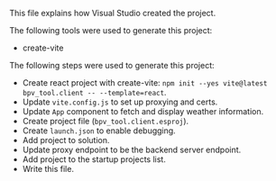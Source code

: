 This file explains how Visual Studio created the project.

The following tools were used to generate this project:
- create-vite

The following steps were used to generate this project:
- Create react project with create-vite: `npm init --yes vite@latest bpv_tool.client -- --template=react`.
- Update `vite.config.js` to set up proxying and certs.
- Update `App` component to fetch and display weather information.
- Create project file (`bpv_tool.client.esproj`).
- Create `launch.json` to enable debugging.
- Add project to solution.
- Update proxy endpoint to be the backend server endpoint.
- Add project to the startup projects list.
- Write this file.
